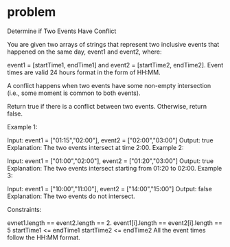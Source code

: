 # problem

Determine if Two Events Have Conflict

You are given two arrays of strings that represent two inclusive events that happened on the same day, event1 and event2, where:

event1 = [startTime1, endTime1] and
event2 = [startTime2, endTime2].
Event times are valid 24 hours format in the form of HH:MM.

A conflict happens when two events have some non-empty intersection (i.e., some moment is common to both events).

Return true if there is a conflict between two events. Otherwise, return false.



Example 1:

Input: event1 = ["01:15","02:00"], event2 = ["02:00","03:00"]
Output: true
Explanation: The two events intersect at time 2:00.
Example 2:

Input: event1 = ["01:00","02:00"], event2 = ["01:20","03:00"]
Output: true
Explanation: The two events intersect starting from 01:20 to 02:00.
Example 3:

Input: event1 = ["10:00","11:00"], event2 = ["14:00","15:00"]
Output: false
Explanation: The two events do not intersect.


Constraints:

evnet1.length == event2.length == 2.
event1[i].length == event2[i].length == 5
startTime1 <= endTime1
startTime2 <= endTime2
All the event times follow the HH:MM format.